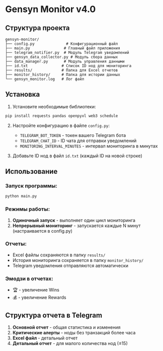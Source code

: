 # Gensyn Monitor v4.0

## Структура проекта

```
gensyn-monitor/
├── config.py              # Конфигурационный файл
├── main.py               # Главный файл приложения
├── telegram_notifier.py  # Модуль Telegram уведомлений
├── gensyn_data_collector.py # Модуль сбора данных
├── data_manager.py       # Модуль управления данными
├── id.txt               # Список ID нод для мониторинга
├── results/             # Папка для Excel отчетов
├── monitor_history/     # Папка для истории данных
└── gensyn_monitor.log   # Лог файл
```

## Установка

1. Установите необходимые библиотеки:
```bash
pip install requests pandas openpyxl web3 schedule
```

2. Настройте конфигурацию в файле `config.py`:
   - `TELEGRAM_BOT_TOKEN` - токен вашего Telegram бота
   - `TELEGRAM_CHAT_ID` - ID чата для отправки уведомлений
   - `MONITORING_INTERVAL_MINUTES` - интервал мониторинга в минутах

3. Добавьте ID нод в файл `id.txt` (каждый ID на новой строке)

## Использование

### Запуск программы:
```bash
python main.py
```

### Режимы работы:
1. **Одиночный запуск** - выполняет один цикл мониторинга
2. **Непрерывный мониторинг** - запускается каждые N минут (настраивается в config.py)

### Отчеты:
- Excel файлы сохраняются в папку `results/`
- История мониторинга сохраняется в папку `monitor_history/`
- Telegram уведомления отправляются автоматически

### Эмодзи в отчетах:
- 🏆 - увеличение Wins
- 💰 - увеличение Rewards

## Структура отчета в Telegram

1. **Основной отчет** - общая статистика и изменения
2. **Критические алерты** - ноды без транзакций более часа
3. **Excel файл** - детальный отчет
4. **Детальный отчет** - для малого количества нод (≤15)

